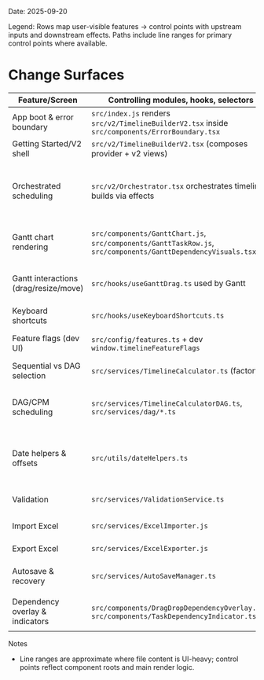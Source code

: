 Date: 2025-09-20

Legend: Rows map user-visible features → control points with upstream inputs and downstream effects. Paths include line ranges for primary control points where available.

# Change Surfaces

| Feature/Screen | Controlling modules, hooks, selectors | Upstream inputs | Downstream effects | Primary control points |
|---|---|---|---|---|
| App boot & error boundary | `src/index.js` renders `src/v2/TimelineBuilderV2.tsx` inside `src/components/ErrorBoundary.tsx` | DOM (`#root`) | Initial provider mount; error capture | `src/index.js` (1–40) |
| Getting Started/V2 shell | `src/v2/TimelineBuilderV2.tsx` (composes provider + v2 views) | None (composition) | Provides context to children | `src/v2/TimelineBuilderV2.tsx` (TODO – confirm composition lines) |
| Orchestrated scheduling | `src/v2/Orchestrator.tsx` orchestrates timeline builds via effects | Selected assets/dates via selectors; feature flags; bank holidays; imported timelines | Dispatches `TimelineActions.updateTimeline`, sets calculated starts and conflicts | `src/v2/Orchestrator.tsx` (1–20 imports/context), (16–32 ordered selection), (33–198 main build effect), (184–186 updateTimeline), (160–163 dropped-deps warn) |
| Gantt chart rendering | `src/components/GanttChart.js`, `src/components/GanttTaskRow.js`, `src/components/GanttDependencyVisuals.tsx` | Timeline tasks from selectors | Paint Gantt rows, bars, dependency visuals | `src/components/GanttChart.js` (21–120), `src/components/GanttTaskRow.js` (37–116), `src/components/GanttDependencyVisuals.tsx` (approx. 1–200) |
| Gantt interactions (drag/resize/move) | `src/hooks/useGanttDrag.ts` used by Gantt | Mouse events, bank holidays | Calls `onTaskMove`/`onTaskDurationChange` → actions/reducers → orchestrator rebuild | `src/hooks/useGanttDrag.ts` (49–69 mousedown), (71–118 mousemove), (120–139 mouseup), (141–151 listeners) |
| Keyboard shortcuts | `src/hooks/useKeyboardShortcuts.ts` | Keydown events | Executes actions and logs (debug) | `src/hooks/useKeyboardShortcuts.ts` (73–124 handleKeyDown), (169–200 register/init) |
| Feature flags (dev UI) | `src/config/features.ts` + dev `window.timelineFeatureFlags` | localStorage; `NODE_ENV` | Enables DAG/overlaps/UI/critical/debug; strips in prod | `src/config/features.ts` (DEFAULT_FLAGS ~ 28–55), (isEnabled/enable/disable/toggle ~ 95–167), (dev interface ~ 246–end) |
| Sequential vs DAG selection | `src/services/TimelineCalculator.ts` (factory) | `useDAGCalculator()` | Calls `buildAssetTimelineDAG` or sequential | `src/services/TimelineCalculator.ts` (42–80) |
| DAG/CPM scheduling | `src/services/TimelineCalculatorDAG.ts`, `src/services/dag/*.ts` | Tasks with dependencies; project start/live date | Assigns dates; critical path; overlaps/lag | `src/services/TimelineCalculatorDAG.ts` (45–139 core), `src/services/dag/dateAssigner.ts` (321–413, 474–480 durations), `src/services/dag/criticalPathCalculator.ts` (232–253 path) |
| Date helpers & offsets | `src/utils/dateHelpers.ts` | Date inputs; bank holidays | Compute working-day math across app | `subtractWorkingDays` (149–186), `addWorkingDays` (195–237), `calculateWorkingDaysBetween` (246–274), `getPreviousWorkingDay` (31–55), `getNextWorkingDay` (116–140) |
| Validation | `src/services/ValidationService.ts` | User input; file metadata | Sanitise names; clamp durations; validate dates/files | `src/services/ValidationService.ts` (sanitizeText 18–43, validateTaskName 61–97, validateDuration ~ 120+), limits at top (7–19) |
| Import Excel | `src/services/ExcelImporter.js` | File upload | State restoration payload; instanceBase; tasks/deps | `src/services/ExcelImporter.js` (1–40, 49–76 parsing, 98–116 validation) |
| Export Excel | `src/services/ExcelExporter.js` | Current state/timeline | Generates `.xlsx` file | `src/services/ExcelExporter.js` (TODO – writer setup lines) |
| Autosave & recovery | `src/services/AutoSaveManager.ts` | Timeline state; debounce | localStorage save; status callbacks | `src/services/AutoSaveManager.ts` (56–88 saveState), (104–121 loadState), (128–137 clearState) |
| Dependency overlay & indicators | `src/components/DragDropDependencyOverlay.tsx`, `src/components/TaskDependencyIndicator.tsx` | Tasks.deps; hover/selection | Visual cues for dependencies | `src/components/DragDropDependencyOverlay.tsx` (25–123), `src/components/TaskDependencyIndicator.tsx` (30–178) |

Notes
- Line ranges are approximate where file content is UI-heavy; control points reflect component roots and main render logic.
